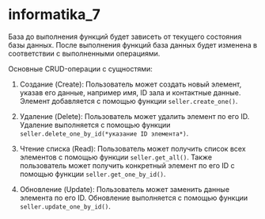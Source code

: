 # informatika_7
База до выполнения функций будет зависеть от текущего состояния базы данных. После выполнения функций база данных будет изменена в соответствии с выполненными операциями.

Основные CRUD-операции с сущностями:

1. Создание (Create): Пользователь может создать новый элемент, указав его данные, например имя, ID зала и контактные данные. Элемент добавляется с помощью функции `seller.create_one()`.

2. Удаление (Delete): Пользователь может удалить элемент по его ID. Удаление выполняется с помощью функции `seller.delete_one_by_id(*указание ID элемента*)`.

3. Чтение списка (Read): Пользователь может получить список всех элементов с помощью функции `seller.get_all()`. Также пользователь может получить конкретный элемент по его ID с помощью функции `seller.get_one_by_id()`.

4. Обновление (Update): Пользователь может заменить данные элемента по его ID. Обновление выполняется с помощью функции `seller.update_one_by_id()`.
